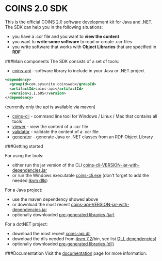 # COINS 2.0 SDK
This is the official COINS 2.0 software development kit for Java and .NET. The SDK can help you in the following situations:
* you have a .ccr file and you want to **view the content**
* you want to **write some software** to read or create .ccr files
* you write software that works with **Object Libraries** that are specified in **RDF**

###Main components
The SDK consists of a set of tools:
* [coins-api](https://github.com/sysunite/coins-2-sdk/wiki/coins-api-reference) - software library to include in your Java or .NET project
```xml
<dependency>
  <groupId>com.sysunite.coinsweb</groupId>
  <artifactId>coins-api</artifactId>
  <version>1.1.605</version>
</dependency>
```
(currently only the api is available via maven)
* [coins-cli](https://github.com/sysunite/coins-2-sdk/wiki/installation-of-coins-cli) - command line tool for Windows / Linux / Mac that contains all tools
* [viewer](https://github.com/sysunite/coins-2-sdk/wiki/coins-cli-viewer) - view the content of a .ccr file
* [validator](https://github.com/sysunite/coins-2-sdk/wiki/coins-cli-validate) - validate the content of a .ccr file
* [generator](https://github.com/sysunite/coins-2-sdk/wiki/coins-cli-generate) - generate Java or .NET classes from an RDF Object Library


###Getting started

For using the tools:
* either run the jar version of the CLI [coins-cli-VERSION-jar-with-dependencies.jar](https://github.com/sysunite/coins-2-sdk/releases/tag/v1.1.605)
* or run the Windows executable [coins-cli.exe](https://github.com/sysunite/coins-2-sdk/releases/tag/v1.1.605) (don't forget to add the needed [ikvm dlls](https://github.com/sysunite/coins-2-sdk/wiki/DLL-dependencies))

For a Java project:
* use the maven dependency showed above
* or download the most recent [coins-api-VERSION-jar-with-dependencies.jar](https://github.com/sysunite/coins-2-sdk/releases/tag/v1.1.605)
* optionally downloaded [pre-generated libraries (jar)](https://github.com/sysunite/coins-2-sdk/releases/tag/v1.1.605)

For a dotNET project:
* download the most recent [coins-api.dll](https://github.com/sysunite/coins-2-sdk/releases/tag/v1.1.605)
* download the dlls needed from [ikvm 7.2](https://sourceforge.net/projects/ikvm/files/ikvm/7.2.4630.5/ikvmbin-7.2.4630.5.zip)/bin, see list [DLL dependencies](https://github.com/sysunite/coins-2-sdk/wiki/DLL-dependencies))
* optionally downloaded [pre-generated libraries (dll)](https://github.com/sysunite/coins-2-sdk/releases/tag/v1.1.605)

###Documentation
Visit the [documentation](https://github.com/sysunite/coins-2-sdk/wiki) page for more information.
